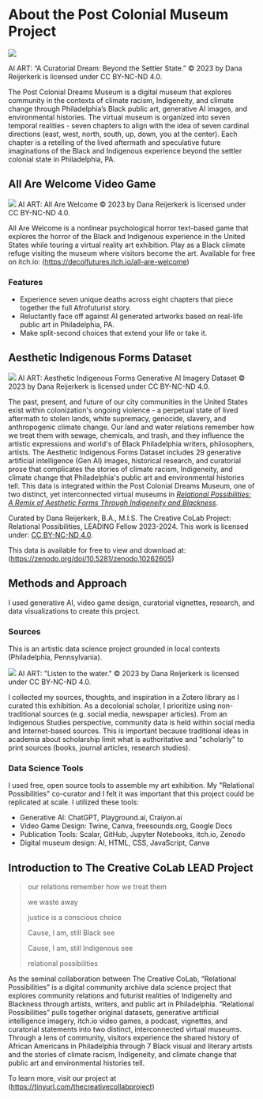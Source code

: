 # About the Post Colonial Museum Project
<img src="images/AboutPCDM.png">

AI ART: “A Curatorial Dream: Beyond the Settler State.” © 2023 by Dana Reijerkerk is licensed under CC BY-NC-ND 4.0. 
&nbsp;  

The Post Colonial Dreams Museum is a digital museum that explores community in the contexts of climate racism, Indigeneity, and climate change through Philadelphia’s Black public art, generative AI images, and environmental histories. The virtual museum is organized into seven temporal realities - seven chapters to align with the idea of seven cardinal directions (east, west, north, south, up, down, you at the center). Each chapter is a retelling of the lived aftermath and speculative future imaginations of the Black and Indigenous experience beyond the settler colonial state in Philadelphia, PA. 


## All Are Welcome Video Game
<img src="images/AllAreWelcomeTwineGameCover.png">
AI ART: All Are Welcome © 2023 by Dana Reijerkerk is licensed under CC BY-NC-ND 4.0. 

All Are Welcome is a nonlinear psychological horror text-based game that explores the horror of the Black and Indigenous experience in the United States while touring a virtual reality art exhibition. Play as a Black climate refuge visiting the museum where visitors become the art. Available for free on itch.io: (https://decolfutures.itch.io/all-are-welcome) 

### Features
- Experience seven unique deaths across eight chapters that piece together the full Afrofuturist story.
- Reluctantly face off against AI generated artworks based on real-life public art in Philadelphia, PA.
- Make split-second choices that extend your life or take it.

## Aesthetic Indigenous Forms Dataset
<img src="images/AIFDatasetCover_Version2.png">
AI ART: Aesthetic Indigenous Forms Generative AI Imagery Dataset © 2023 by Dana Reijerkerk is licensed under CC BY-NC-ND 4.0. 
&nbsp;  

The past, present, and future of our city communities in the United States exist within colonization's ongoing violence - a perpetual state of lived aftermath to stolen lands, white supremacy, genocide, slavery, and anthropogenic climate change. Our land and water relations remember how we treat them with sewage, chemicals, and trash, and they influence the artistic expressions and world's of Black Philadelphia writers, philosophers, artists. The Aesthetic Indigenous Forms Dataset includes 29 generative artificial intelligence (Gen AI) images, historical research, and curatorial prose that complicates the stories of climate racism, Indigeneity, and climate change that Philadelphia's public art and environmental histories tell. This data is integrated within the Post Colonial Dreams Museum, one of two distinct, yet interconnected virtual museums in [_Relational Possibilities: A Remix of Aesthetic Forms Through Indigeneity and Blackness_](https://tinyurl.com/thecreativecollabproject).

Curated by Dana Reijerkerk, B.A., M.I.S.
The Creative CoLab Project: Relational Possibilities, LEADING Fellow 2023-2024. 
This work is licensed under: [CC BY-NC-ND 4.0](https://creativecommons.org/licenses/by-nc-nd/4.0/). 

This data is available for free to view and download at: (https://zenodo.org/doi/10.5281/zenodo.10262605) 


## Methods and Approach
I used generative AI, video game design, curatorial vignettes, research, and data visualizations to create this project. 

### Sources 
This is an artistic data science project grounded in local contexts (Philadelphia, Pennsylvania).

<img src="images/Zotero Cover Art.png">
AI ART: "Listen to the water." © 2023 by Dana Reijerkerk is licensed under CC BY-NC-ND 4.0.
&nbsp;  

I collected my sources, thoughts, and inspiration in a Zotero library as I curated this exhibition. As a decolonial scholar, I prioritize using non-traditional sources (e.g. social media, newspaper articles). From an Indigenous Studies perspective, community data is held within social media and Internet-based sources. This is important because traditional ideas in academia about scholarship limit what is authoritative and "scholarly" to print sources (books, journal articles, research studies).

### Data Science Tools
I used free, open source tools to assemble my art exhibition. My "Relational Possibilities" co-curator and I felt it was important that this project could be replicated at scale. I utilized these tools:
- Generative AI: ChatGPT, Playground.ai, Craiyon.ai
- Video Game Design: Twine, Canva, freesounds.org, Google Docs
- Publication Tools: Scalar, GitHub, Jupyter Notebooks, itch.io, Zenodo
- Digital museum design: AI, HTML, CSS, JavaScript, Canva

## Introduction to The Creative CoLab LEAD Project
> our relations remember how we treat them
> 
> we waste away
> 
> justice is a conscious choice
> 
> Cause, I am, still Black see
> 
> Cause, I am, still Indigenous see
> 
> relational possibilities

As the seminal collaboration between The Creative CoLab, “Relational Possibilities” is a digital community archive data science project that explores community relations and futurist realities of Indigeneity and Blackness through artists, writers, and public art in Philadelphia. “Relational Possibilities” pulls together original datasets, generative artificial intelligence imagery, itch.io video games, a podcast, vignettes, and curatorial statements into two distinct, interconnected virtual museums. Through a lens of community, visitors experience the shared history of African Americans in Philadelphia through 7 Black visual and literary artists and the stories of climate racism, Indigeneity, and climate change that public art and environmental histories tell. 

To learn more, visit our project at (https://tinyurl.com/thecreativecollabproject) 
